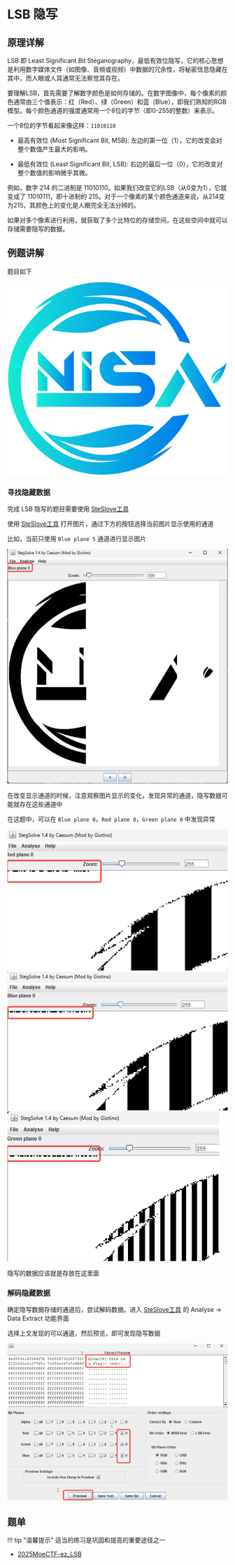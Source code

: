 # LSB 隐写

## 原理详解

LSB 即 Least Significant Bit Steganography，最低有效位隐写，它的核心思想是利用数字媒体文件（如图像、音频或视频）中数据的冗余性，将秘密信息隐藏在其中，而人眼或人耳通常无法察觉其存在。

要理解LSB，首先需要了解数字颜色是如何存储的。在数字图像中，每个像素的颜色通常由三个值表示：红（Red）、绿（Green）和蓝（Blue），即我们熟知的RGB模型。每个颜色通道的强度通常用一个8位的字节（即0-255的整数）来表示。

一个8位的字节看起来像这样：`11010110`

- 最高有效位 (Most Significant Bit, MSB): 左边的第一位（1），它的改变会对整个数值产生最大的影响。

- 最低有效位 (Least Significant Bit, LSB): 右边的最后一位（0），它的改变对整个数值的影响微乎其微。

例如，数字 214 的二进制是 11010110。如果我们改变它的LSB（从0变为1），它就变成了 11010111，即十进制的 215。对于一个像素的某个颜色通道来说，从214变为215，其颜色上的变化是人眼完全无法分辨的。

如果对多个像素进行利用，就获取了多个比特位的存储空间，在这些空间中就可以存储需要隐写的数据。

## 例题讲解 

题目如下

![LSB隐写1.png](./assets/LSB隐写1.png)

### 寻找隐藏数据

完成 LSB 隐写的题目需要使用 [SteSlove工具](../../../01-QUICK%20START/03-常用工具使用指南/StegSolve/index.md)

使用 [SteSlove工具](../../../01-QUICK%20START/03-常用工具使用指南/StegSolve/index.md) 打开图片，通过下方的按钮选择当前图片显示使用的通道

比如，当前只使用 `Blue plane 5` 通道进行显示图片

![LSB隐写2.png](./assets/LSB隐写2.png)

在改变显示通道的时候，注意观察图片显示的变化，发现异常的通道，隐写数据可能就存在这些通道中

在这题中，可以在 `Blue plane 0`，`Red plane 0`，`Green plane 0` 中发现异常

![Blue plane 0](./assets/LSB隐写3.png)
![Red plane 0](./assets/LSB隐写4.png)
![Green plane 0](./assets/LSB隐写5.png)

隐写的数据应该就是存放在这里面

### 解码隐藏数据

确定隐写数据存储的通道后，尝试解码数据。进入 [SteSlove工具](../../../01-QUICK%20START/03-常用工具使用指南/StegSolve/index.md) 的 Analyse -> Data Extract 功能界面

选择上文发现的可以通道，然后预览，即可发现隐写数据

![LSB隐写6.png](./assets/LSB隐写6.png)

## 题单

!!! tip "温馨提示"
    适当的练习是巩固和提高的重要途径之一

- [2025MoeCTF-ez_LSB](https://ctf.xidian.edu.cn/training/22?challenge=896)
